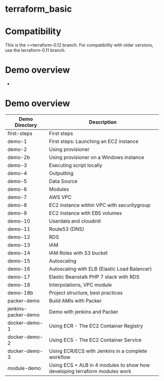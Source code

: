 # terraform_basic


# Compatibility
This is the >=terraform-0.12 branch. For compatibility with older versions, use the terraform-0.11 branch.


# Demo overview
* 

# Demo overview

| Demo Directory      | Description                                                  |
| ------------------- | ------------------------------------------------------------ |
| first-steps         | First steps                                                  |
| demo-1              | First steps: Launching an EC2 instance                       |
| demo-2              | Using provisioner                                            |
| demo-2b             | Using provisioner on a Windows instance                      |
| demo-3              | Executing script locally                                     |
| demo-4              | Outputting                                                   |
| demo-5              | Data Source                                                  |
| demo-6              | Modules                                                      |
| demo-7              | AWS VPC                                                      |
| demo-8              | EC2 instance within VPC with securitygroup                   |
| demo-9              | EC2 instance with EBS volumes                                |
| demo-10             | Userdata and cloudinit                                       |
| demo-11             | Route53 (DNS)                                                |
| demo-12             | RDS                                                          |
| demo-13             | IAM                                                          |
| demo-14             | IAM Roles with S3 bucket                                     |
| demo-15             | Autoscaling                                                  |
| demo-16             | Autoscaling with ELB (Elastic Load Balancer)                 |
| demo-17             | Elastic Beanstalk PHP 7 stack with RDS                       |
| demo-18             | Interpolations, VPC module                                   |
| demo-18b            | Project structure, best practices                            |
| packer-demo         | Build AMIs with Packer                                       |
| jenkins-packer-demo | Demo with jenkins and Packer                                 |
| docker-demo-1       | Using ECR - The EC2 Container Registry                       |
| docker-demo-2       | Using ECS - The EC2 Container Service                        |
| docker-demo-3       | Using ECR/ECS with Jenkins in a complete workflow            |
| module-demo         | Using ECS + ALB in 4 modules to show how developing terraform modules work |

